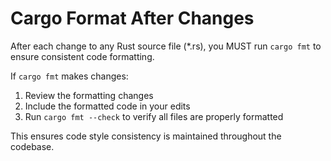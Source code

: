 # Cargo Format After Changes

After each change to any Rust source file (*.rs), you MUST run `cargo fmt` to ensure consistent code formatting.

If `cargo fmt` makes changes:
1. Review the formatting changes
2. Include the formatted code in your edits
3. Run `cargo fmt --check` to verify all files are properly formatted

This ensures code style consistency is maintained throughout the codebase.